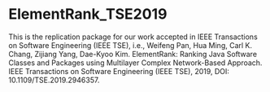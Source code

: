 # ElementRank_TSE2019
This is the replication package for our work accepted in IEEE Transactions on Software Engineering (IEEE TSE), i.e., Weifeng Pan, Hua Ming, Carl K. Chang, Zijiang Yang, Dae-Kyoo Kim. ElementRank: Ranking Java Software Classes and Packages using Multilayer Complex Network-Based Approach. IEEE Transactions on Software Engineering (IEEE TSE), 2019, DOI: 10.1109/TSE.2019.2946357. 
